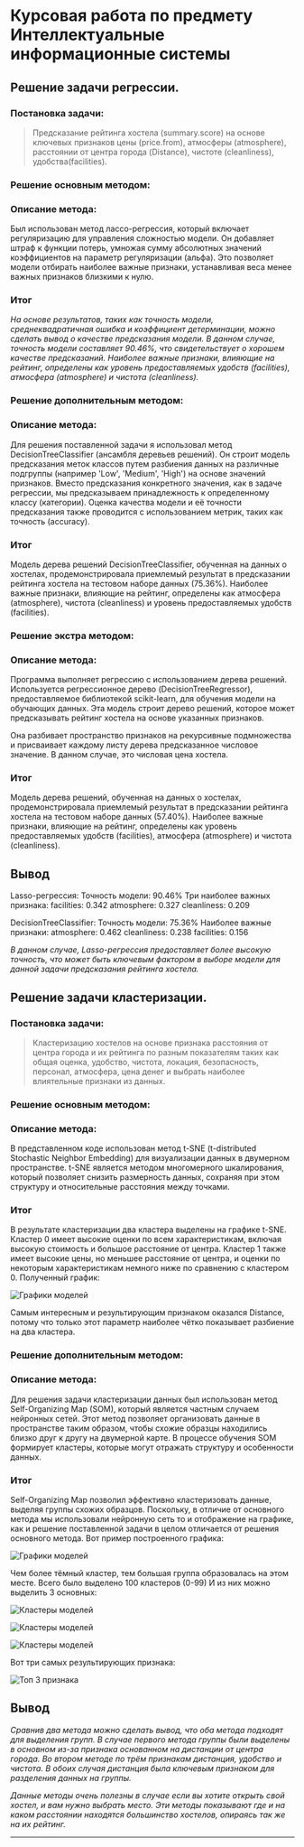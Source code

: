 # Курсовая работа по предмету Интеллектуальные информационные системы
## Решение задачи регрессии.
### Постановка задачи:

>Предсказание рейтинга хостела (summary.score) на основе ключевых признаков цены (price.from), атмосферы (atmosphere), 
>расстоянии от центра города (Distance), чистоте (cleanliness), удобства(facilities).

### Решение основным методом:
### Описание метода:
Был использован метод лассо-регрессия, который включает регуляризацию для управления сложностью модели. Он добавляет 
штраф к функции потерь, умножая сумму абсолютных значений коэффициентов на параметр регуляризации (альфа). Это позволяет 
модели отбирать наиболее важные признаки, устанавливая веса менее важных признаков близкими к нулю.

### Итог
_На основе результатов, таких как точность модели, среднеквадратичная ошибка и коэффициент детерминации, можно сделать 
вывод о качестве предсказания модели. В данном случае, точность модели составляет 90.46%, что свидетельствует о хорошем 
качестве предсказаний. Наиболее важные признаки, влияющие на рейтинг, определены как уровень предоставляемых удобств 
(facilities), атмосфера (atmosphere) и чистота (cleanliness)._

### Решение дополнительным методом:
### Описание метода:
Для решения поставленной задачи я использовал метод DecisionTreeClassifier (ансамбля деревьев решений). Он строит модель 
предсказания меток классов путем разбиения данных на различные подгруппы (например 'Low', 'Medium', 'High') на основе 
значений признаков. Вместо предсказания конкретного значения, как в задаче регрессии, мы предсказываем принадлежность к 
определенному классу (категории). Оценка качества модели и её точности предсказания также проводится с использованием 
метрик, таких как точность (accuracy).

### Итог
Модель дерева решений DecisionTreeClassifier, обученная на данных о хостелах, продемонстрировала приемлемый результат в 
предсказании рейтинга хостела на тестовом наборе данных (75.36%). Наиболее важные признаки, влияющие на рейтинг, 
определены как атмосфера (atmosphere), чистота (cleanliness) и уровень предоставляемых удобств (facilities).

### Решение экстра методом:
### Описание метода:
Программа выполняет регрессию с использованием дерева решений. Используется регрессионное дерево (DecisionTreeRegressor), 
предоставляемое библиотекой scikit-learn, для обучения модели на обучающих данных. Эта модель строит дерево решений, 
которое может предсказывать рейтинг хостела на основе указанных признаков.

Она разбивает пространство признаков на рекурсивные подмножества и присваивает каждому листу дерева предсказанное 
числовое значение. В данном случае, это числовая цена хостела.

### Итог
Модель дерева решений, обученная на данных о хостелах, продемонстрировала приемлемый результат в предсказании рейтинга
хостела на тестовом наборе данных (57.40%). Наиболее важные признаки, влияющие на рейтинг, определены как уровень 
предоставляемых удобств (facilities), атмосфера (atmosphere) и чистота (cleanliness).

## Вывод
Lasso-регрессия:
Точность модели: 90.46%
Три наиболее важных признака:
facilities: 0.342
atmosphere: 0.327
cleanliness: 0.209

DecisionTreeClassifier:
Точность модели: 75.36%
Наиболее важные признаки:
atmosphere: 0.462
cleanliness: 0.238
facilities: 0.156

_В данном случае, Lasso-регрессия предоставляет более высокую точность, что может быть ключевым фактором в выборе модели 
для данной задачи предсказания рейтинга хостела._

## Решение задачи кластеризации.
### Постановка задачи:

> Кластеризацию хостелов на основе признака расстояния от центра города и их рейтинга по разным показателям таких как 
> общая оценка, удобство, чистота, локация, безопасность, персонал, атмосфера, цена денег и выбрать наиболее влиятельные 
> признаки из данных. 

### Решение основным методом:
### Описание метода:
В представленном коде использован метод t-SNE (t-distributed Stochastic Neighbor Embedding) для визуализации данных в 
двумерном пространстве. t-SNE является методом многомерного шкалирования, который позволяет снизить размерность данных, 
сохраняя при этом структуру и относительные расстояния между точками.
### Итог
В результате кластеризации два кластера выделены на графике t-SNE.
Кластер 0 имеет высокие оценки по всем характеристикам, включая высокую стоимость и большое расстояние от центра.
Кластер 1 также имеет высокие цены, но меньшее расстояние от центра, и оценки по некоторым характеристикам немного ниже 
по сравнению с кластером 0.
Полученный график:

![Графики моделей](ClusteringTask/img/MainModelClustering.png)

Самым интересным и результирующим признаком оказался Distance, потому что только этот параметр наиболее чётко показывает 
разбиение на два кластера.

### Решение дополнительным методом:
### Описание метода:
Для решения задачи кластеризации данных был использован метод Self-Organizing Map (SOM), который является частным 
случаем нейронных сетей. Этот метод позволяет организовать данные в пространстве таким образом, чтобы схожие образцы 
находились близко друг к другу на двумерной карте. В процессе обучения SOM формирует кластеры, которые могут отражать 
структуру и особенности данных.
### Итог
Self-Organizing Map позволил эффективно кластеризовать данные, выделяя группы схожих образцов. Поскольку, в отличие 
от основного метода мы использовали нейронную сеть то и отображение на графике, как и решение поставленной задачи в 
целом отличается от решения основного метода.
Вот пример построенного графика:

![Графики моделей](ClusteringTask/img/AdditionModelClustering.png)

Чем более тёмный кластер, тем большая группа образовалась на этом месте. Всего было выделено 100 кластеров (0-99) И из 
них можно выделить 3 основных: 

![Кластеры моделей](ClusteringTask/img/Cluster1.png)

![Кластеры моделей](ClusteringTask/img/Cluster2.png)

![Кластеры моделей](ClusteringTask/img/Cluster3.png)

Вот три самых результирующих признака:

![Топ 3 признака](ClusteringTask/img/Top3.png)

## Вывод
_Сравнив два метода можно сделать вывод, что оба метода подходят для выделения групп. В случае первого метода группы были 
выделены в основном из-за признака основанном на дистанции от центра города. Во втором методе по трём признакам 
дистанция, удобство и чистота. В обоих случая дистанция была ключевым признаком для разделения данных на группы._ 

_Данные методы очень полезны в случае если вы хотите открыть свой хостел, и вам нужно выбрать место. Эти методы показывают 
где и на каком расстоянии находятся большинство хостелов, опираясь так же на их рейтинг._

---

